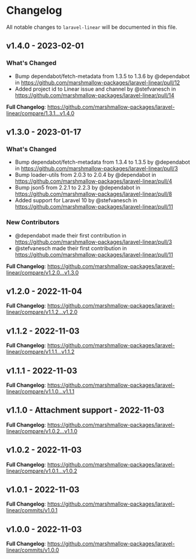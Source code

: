 # Changelog

All notable changes to `laravel-linear` will be documented in this file.

## v1.4.0 - 2023-02-01

### What's Changed

- Bump dependabot/fetch-metadata from 1.3.5 to 1.3.6 by @dependabot in https://github.com/marshmallow-packages/laravel-linear/pull/12
- Added project id to Linear issue and channel by @stefvanesch in https://github.com/marshmallow-packages/laravel-linear/pull/14

**Full Changelog**: https://github.com/marshmallow-packages/laravel-linear/compare/1.3.1...v1.4.0

## v1.3.0 - 2023-01-17

### What's Changed

- Bump dependabot/fetch-metadata from 1.3.4 to 1.3.5 by @dependabot in https://github.com/marshmallow-packages/laravel-linear/pull/3
- Bump loader-utils from 2.0.3 to 2.0.4 by @dependabot in https://github.com/marshmallow-packages/laravel-linear/pull/4
- Bump json5 from 2.2.1 to 2.2.3 by @dependabot in https://github.com/marshmallow-packages/laravel-linear/pull/8
- Added support for Laravel 10 by @stefvanesch in https://github.com/marshmallow-packages/laravel-linear/pull/11

### New Contributors

- @dependabot made their first contribution in https://github.com/marshmallow-packages/laravel-linear/pull/3
- @stefvanesch made their first contribution in https://github.com/marshmallow-packages/laravel-linear/pull/11

**Full Changelog**: https://github.com/marshmallow-packages/laravel-linear/compare/v1.2.0...v1.3.0

## v1.2.0 - 2022-11-04

**Full Changelog**: https://github.com/marshmallow-packages/laravel-linear/compare/v1.1.2...v1.2.0

## v1.1.2 - 2022-11-03

**Full Changelog**: https://github.com/marshmallow-packages/laravel-linear/compare/v1.1.1...v1.1.2

## v1.1.1 - 2022-11-03

**Full Changelog**: https://github.com/marshmallow-packages/laravel-linear/compare/v1.1.0...v1.1.1

## v1.1.0 - Attachment support - 2022-11-03

**Full Changelog**: https://github.com/marshmallow-packages/laravel-linear/compare/v1.0.2...v1.1.0

## v1.0.2 - 2022-11-03

**Full Changelog**: https://github.com/marshmallow-packages/laravel-linear/compare/v1.0.1...v1.0.2

## v1.0.1 - 2022-11-03

**Full Changelog**: https://github.com/marshmallow-packages/laravel-linear/commits/v1.0.1

## v1.0.0 - 2022-11-03

**Full Changelog**: https://github.com/marshmallow-packages/laravel-linear/commits/v1.0.0
